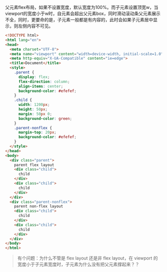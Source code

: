 父元素flex布局，如果不设置宽度，默认宽度为100%。而子元素设置顶宽w，当viewport的宽度小于w时，自元素会超出父元素box，同时滑动滚动条父元素展示不全，同时，更要命的是，子元素一般都是有内容的，此时会如果子元素居中显示，则左侧内容不可见。

```html
<!DOCTYPE html>
<html lang="en">
<head>
  <meta charset="UTF-8">
  <meta name="viewport" content="width=device-width, initial-scale=1.0">
  <meta http-equiv="X-UA-Compatible" content="ie=edge">
  <title>Document</title>
  <style>
    .parent {
      display: flex;
      flex-direction: column;
      align-items: center;
      background-color: #efefef;
    }
    .child {
      width: 1200px;
      height: 50px;
      margin: 50px 0;
      background-color: green;
    }
    .parent-nonflex {
      margin-top: 20px;
      background-color: #efefef;
    }
  </style>
</head>
<body>
  <div class="parent">
    parent flex layout
    <div class="child">
      child
    </div>
    <div class="child">
      child
    </div>
  </div>
  <div class="parent-nonflex">
    parent non-flex layout
    <div class="child">
      child
    </div>
    <div class="child">
      child
    </div>
  </div>
</body>
</html>
```

> 有个问题：为什么不管是 flex layout 还是非 flex layout，在 viewport 的宽度小于子元素宽度时，子元素为什么没有把父元素撑起来？？
